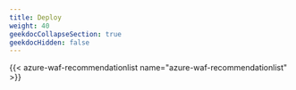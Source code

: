 ```yaml
---
title: Deploy
weight: 40
geekdocCollapseSection: true
geekdocHidden: false
---
```


{{< azure-waf-recommendationlist name="azure-waf-recommendationlist" >}}
